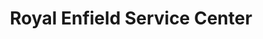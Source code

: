 ---
title: "Royal Enfield Service Center"
url: /kozhikode/royal-enfield-service-center/
shop: Motorrad
---